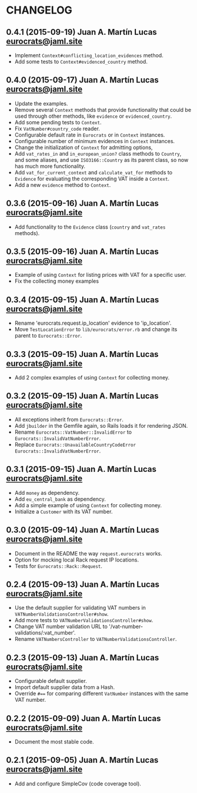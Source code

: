 # CHANGELOG

## 0.4.1 (2015-09-19) Juan A. Martín Lucas <eurocrats@jaml.site>

 * Implement `Context#conflicting_location_evidences` method.
 * Add some tests to `Context#evidenced_country` method.

## 0.4.0 (2015-09-17) Juan A. Martín Lucas <eurocrats@jaml.site>

 * Update the examples.
 * Remove several `Context` methods that provide functionality that could be used through other methods, like `evidence` or `evidenced_country`.
 * Add some pending tests to `Context`.
 * Fix `VatNumber#country_code` reader.
 * Configurable default rate in `Eurocrats` or in `Context` instances.
 * Configurable number of minimum evidences in `Context` instances.
 * Change the initialization of `Context` for admitting options,
 * Add `vat_rates_in` and `in_european_union?` class methods to `Country`, and some aliases, and use `ISO3166::Country` as its parent class, so now has much more functionality.
 * Add `vat_for_current_context` and `calculate_vat_for` methods to `Evidence` for evaluating the corresponding VAT inside a `Context`.
 * Add a new `evidence` method to `Context`.

## 0.3.6 (2015-09-16) Juan A. Martín Lucas <eurocrats@jaml.site>

 * Add functionality to the `Evidence` class (`country` and `vat_rates` methods).

## 0.3.5 (2015-09-16) Juan A. Martín Lucas <eurocrats@jaml.site>

 * Example of using `Context` for listing prices with VAT for a specific user.
 * Fix the collecting money examples

## 0.3.4 (2015-09-15) Juan A. Martín Lucas <eurocrats@jaml.site>

 * Rename 'eurocrats.request.ip_location' evidence to 'ip_location'.
 * Move `TestLocationError` to `lib/eurocrats/error.rb` and change its parent to `Eurocrats::Error`.

## 0.3.3 (2015-09-15) Juan A. Martín Lucas <eurocrats@jaml.site>

 * Add 2 complex examples of using `Context` for collecting money.

## 0.3.2 (2015-09-15) Juan A. Martín Lucas <eurocrats@jaml.site>

 * All exceptions inherit from `Eurocrats::Error`.
 * Add `jbuilder` in the Gemfile again, so Rails loads it for rendering JSON.
 * Rename `Eurocrats::VatNumber::InvalidError` to `Eurocrats::InvalidVatNumberError`.
 * Replace `Eurocrats::UnavailableCountryCodeError` `Eurocrats::InvalidVatNumberError`.

## 0.3.1 (2015-09-15) Juan A. Martín Lucas <eurocrats@jaml.site>

 * Add `money` as dependency.
 * Add `eu_central_bank` as dependency.
 * Add a simple example of using `Context` for collecting money.
 * Initialize a `Customer` with its VAT number.

## 0.3.0 (2015-09-14) Juan A. Martín Lucas <eurocrats@jaml.site>

 * Document in the README the way `request.eurocrats` works.
 * Option for mocking local Rack request IP locations.
 * Tests for `Eurocrats::Rack::Request`.

## 0.2.4 (2015-09-13) Juan A. Martín Lucas <eurocrats@jaml.site>

 * Use the default supplier for validating VAT numbers in `VATNumberValidationsController#show`.
 * Add more tests to `VATNumberValidationsController#show`.
 * Change VAT number validation URL to '/vat-number-validations/:vat_number'.
 * Rename `VATNumbersController` to `VATNumberValidationsController`.

## 0.2.3 (2015-09-13) Juan A. Martín Lucas <eurocrats@jaml.site>

 * Configurable default supplier.
 * Import default supplier data from a Hash.
 * Override `#==` for comparing different `VatNumber` instances with the same VAT number.

## 0.2.2 (2015-09-09) Juan A. Martín Lucas <eurocrats@jaml.site>

 * Document the most stable code.

## 0.2.1 (2015-09-05) Juan A. Martín Lucas <eurocrats@jaml.site>

 * Add and configure SimpleCov (code coverage tool).
